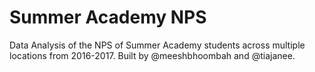 # Summer Academy NPS
Data Analysis of the NPS of Summer Academy students across multiple locations from 2016-2017. 
Built by @meeshbhoombah and @tiajanee.

